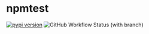 # npmtest
[![pypi version](https://img.shields.io/pypi/v/firefly_exchange_client?logo=pypi)](https://pypi.org/project/firefly_exchange_client/)
![GitHub Workflow Status (with branch)](https://img.shields.io/github/actions/workflow/status/fireflyprotocol/firefly_exchange_client/publish_to_pypi.yml?branch=main)
